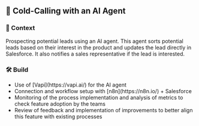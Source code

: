<h2>🤖 Cold-Calling with an AI Agent</h2>

<h3>📝 Context</h3>
<p>
  Prospecting potential leads using an AI agent. This agent sorts potential leads based on their interest in the product and updates the lead directly in Salesforce. It also notifies a sales representative if the lead is interested.
</p>

<h3>🛠️ Build</h3>
<ul>
  <li>Use of [Vapi](https://vapi.ai/) for the AI agent</li>
  <li>Connection and workflow setup with [n8n](https://n8n.io/) + Salesforce</li>
  <li>Monitoring of the process implementation and analysis of metrics to check feature adoption by the teams</li>
  <li>Review of feedback and implementation of improvements to better align this feature with existing processes</li>
</ul>
